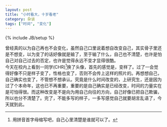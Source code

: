 ```yaml
---
layout: post
title: "小时看大，十岁看老"
category: 杂谈
tags: ["时间", "变化"]
---
```

{% include JB/setup %}

曾经真的以为自己再也不会变化，虽然自己口里说着想自改变自己，其实骨子里还是不想变，以为变了的话好像就是输了，至于输了什么，自己也不清楚，也许是怕自己对自己过去的否定，也许是觉得永远不变才显得很酷。   
今天在校内上看到一同学(CHR)[^1]换了头像，首先的感觉是，变样了。过了一会觉得好像不只是样子变了，性格也变了，否则不会传上这样的照片的。再想想自己，自己确实也变了，不管想不想承认。究竟是什么时间改变的，上研究生，还是因为过了个本命年，这也已不再重要，重要的是自己确实是已经改变，时间的力量实在是可怕得很。而这种改变是不是向为用自己向往的方向，自己好像已把自己欺骗，所以也分不清楚了。完了，不能多写的样子，一多写感觉自己就要胡言乱语了，今天就到此。

[^1]: 用拼音首字母缩写吧，自己心里清楚是谁就可以了。
